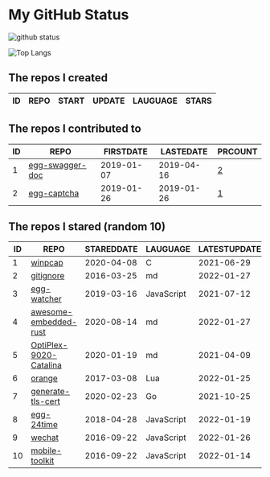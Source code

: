 # My GitHub Status

<img src="https://github-readme-stats-1.yihong0618.vercel.app/api?username=jc-lathander&show_icons=true&&&hide_title=true&count_private=true" alt="github status" />

![Top Langs](https://github-readme-stats-1.yihong0618.vercel.app/api/top-langs/?username=jc-lathander&layout=compact)

<!--START_SECTION:my_github-->
## The repos I created
| ID | REPO | START | UPDATE | LAUGUAGE | STARS |
|----|------|-------|--------|----------|-------|

## The repos I contributed to
| ID |                                REPO                                | FIRSTDATE  | LASTEDATE  |                                          PRCOUNT                                           |
|----|--------------------------------------------------------------------|------------|------------|--------------------------------------------------------------------------------------------|
|  1 | [egg-swagger-doc](https://github.com/Yanshijie-EL/egg-swagger-doc) | 2019-01-07 | 2019-04-16 | [2](https://github.com/Yanshijie-EL/egg-swagger-doc/pulls?q=is%3Apr+author%3Ajc-lathander) |
|  2 | [egg-captcha](https://github.com/Raoul1996/egg-captcha)            | 2019-01-26 | 2019-01-26 | [1](https://github.com/Raoul1996/egg-captcha/pulls?q=is%3Apr+author%3Ajc-lathander)        |

## The repos I stared (random 10)
| ID |                                      REPO                                       | STAREDDATE |  LAUGUAGE  | LATESTUPDATE |
|----|---------------------------------------------------------------------------------|------------|------------|--------------|
|  1 | [winpcap](https://github.com/patmarion/winpcap)                                 | 2020-04-08 | C          | 2021-06-29   |
|  2 | [gitignore](https://github.com/github/gitignore)                                | 2016-03-25 | md         | 2022-01-27   |
|  3 | [egg-watcher](https://github.com/eggjs/egg-watcher)                             | 2019-03-16 | JavaScript | 2021-07-12   |
|  4 | [awesome-embedded-rust](https://github.com/rust-embedded/awesome-embedded-rust) | 2020-08-14 | md         | 2022-01-27   |
|  5 | [OptiPlex-9020-Catalina](https://github.com/W-MS/OptiPlex-9020-Catalina)        | 2020-01-19 | md         | 2021-04-09   |
|  6 | [orange](https://github.com/orlabs/orange)                                      | 2017-03-08 | Lua        | 2022-01-25   |
|  7 | [generate-tls-cert](https://github.com/Shyp/generate-tls-cert)                  | 2020-02-23 | Go         | 2021-10-25   |
|  8 | [egg-24time](https://github.com/seasonstar/egg-24time)                          | 2018-04-28 | JavaScript | 2022-01-19   |
|  9 | [wechat](https://github.com/node-webot/wechat)                                  | 2016-09-22 | JavaScript | 2022-01-26   |
| 10 | [mobile-toolkit](https://github.com/angular/mobile-toolkit)                     | 2016-09-22 | JavaScript | 2022-01-14   |

<!--END_SECTION:my_github-->
